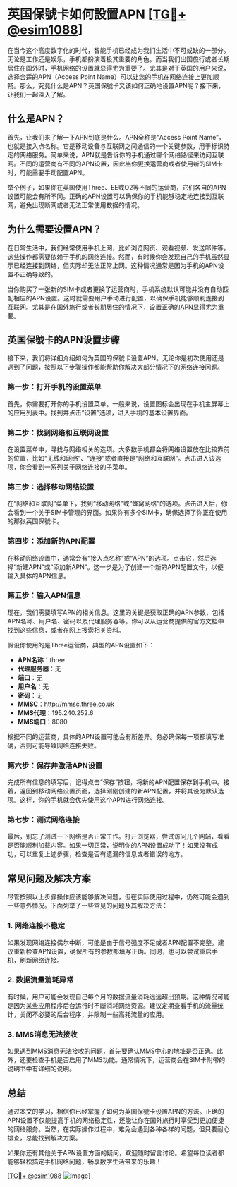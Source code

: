 # 英国保號卡如何設置APN [[TG💪+ @esim1088](https://t.me/s/esim1088)]

在当今这个高度数字化的时代，智能手机已经成为我们生活中不可或缺的一部分。无论是工作还是娱乐，手机都扮演着极其重要的角色。而当我们出国旅行或者长期居住在国外时，手机网络的设置就显得尤为重要了。尤其是对于英国的用户来说，选择合适的APN（Access Point Name）可以让您的手机在网络连接上更加顺畅。那么，究竟什么是APN？英国保號卡又该如何正确地设置APN呢？接下来，让我们一起深入了解。

## 什么是APN？

首先，让我们来了解一下APN到底是什么。APN全称是“Access Point Name”，也就是接入点名称。它是移动设备与互联网之间通信的一个关键参数，用于标识特定的网络服务。简单来说，APN就是告诉你的手机通过哪个网络路径来访问互联网。不同的运营商有不同的APN设置，因此当你更换运营商或者使用新的SIM卡时，可能需要手动配置APN。

举个例子，如果你在英国使用Three、EE或O2等不同的运营商，它们各自的APN设置可能会有所不同。正确的APN设置可以确保你的手机能够稳定地连接到互联网，避免出现断网或者无法正常使用数据的情况。

## 为什么需要设置APN？

在日常生活中，我们经常使用手机上网，比如浏览网页、观看视频、发送邮件等。这些操作都需要依赖于手机的网络连接。然而，有时候你会发现自己的手机虽然显示已经连接到网络，但实际却无法正常上网。这种情况通常是因为手机的APN设置不正确导致的。

当你购买了一张新的SIM卡或者更换了运营商时，手机系统默认可能并没有自动匹配相应的APN设置。这时就需要用户手动进行配置，以确保手机能够顺利连接到互联网。尤其是在国外旅行或者长期居住的情况下，设置正确的APN显得尤为重要。

## 英国保號卡的APN设置步骤

接下来，我们将详细介绍如何为英国的保號卡设置APN。无论你是初次使用还是遇到了问题，按照以下步骤操作都能帮助你解决大部分情况下的网络连接问题。

### 第一步：打开手机的设置菜单

首先，你需要打开你的手机设置菜单。一般来说，设置图标会出现在手机主屏幕上的应用列表中。找到并点击“设置”选项，进入手机的基本设置界面。

### 第二步：找到网络和互联网设置

在设置菜单中，寻找与网络相关的选项。大多数手机都会将网络设置放在比较靠前的位置，比如“无线和网络”、“连接”或者直接是“网络和互联网”。点击进入该选项，你会看到一系列关于网络连接的子菜单。

### 第三步：选择移动网络设置

在“网络和互联网”菜单下，找到“移动网络”或“蜂窝网络”的选项。点击进入后，你会看到一个关于SIM卡管理的界面。如果你有多个SIM卡，确保选择了你正在使用的那张英国保號卡。

### 第四步：添加新的APN配置

在移动网络设置中，通常会有“接入点名称”或“APN”的选项。点击它，然后选择“新建APN”或“添加新APN”。这一步是为了创建一个新的APN配置文件，以便输入具体的APN信息。

### 第五步：输入APN信息

现在，我们需要填写APN的相关信息。这里的关键是获取正确的APN参数，包括APN名称、用户名、密码以及代理服务器等。你可以从运营商提供的官方文档中找到这些信息，或者在网上搜索相关资料。

假设你使用的是Three运营商，典型的APN设置如下：
- **APN名称**：three
- **代理服务器**：无
- **端口**：无
- **用户名**：无
- **密码**：无
- **MMSC**：http://mmsc.three.co.uk
- **MMS代理**：195.240.252.6
- **MMS端口**：8080

根据不同的运营商，具体的APN设置可能会有所差异。务必确保每一项都填写准确，否则可能导致网络连接失败。

### 第六步：保存并激活APN设置

完成所有信息的填写后，记得点击“保存”按钮，将新的APN配置保存到手机中。接着，返回到移动网络设置页面，选择刚刚创建的新APN配置，并将其设为默认选项。这样，你的手机就会优先使用这个APN进行网络连接。

### 第七步：测试网络连接

最后，别忘了测试一下网络是否正常工作。打开浏览器，尝试访问几个网站，看看是否能顺利加载内容。如果一切正常，说明你的APN设置成功了！如果没有成功，可以重复上述步骤，检查是否有遗漏的信息或者错误的地方。

## 常见问题及解决方案

尽管按照以上步骤操作应该能够解决问题，但在实际使用过程中，仍然可能会遇到一些意外情况。下面列举了一些常见的问题及其解决方法：

### 1. 网络连接不稳定

如果发现网络连接偶尔中断，可能是由于信号强度不足或者APN配置不完整。建议重新检查APN设置，确保所有的参数都填写正确。同时，也可以尝试重启手机，刷新网络连接。

### 2. 数据流量消耗异常

有时候，用户可能会发现自己每个月的数据流量消耗远远超出预期。这种情况可能是因为某些应用程序后台运行时不断消耗网络资源。建议定期查看手机的流量统计，关闭不必要的后台程序，并限制一些高耗流量的应用。

### 3. MMS消息无法接收

如果遇到MMS消息无法接收的问题，首先要确认MMS中心的地址是否正确。此外，还要检查手机是否启用了MMS功能。通常情况下，运营商会在SIM卡附带的说明书中有详细的说明。

## 总结

通过本文的学习，相信你已经掌握了如何为英国保號卡设置APN的方法。正确的APN设置不仅能提高手机的网络稳定性，还能让你在国外旅行时享受到更加便捷的网络服务。当然，在实际操作过程中，难免会遇到各种各样的问题，但只要耐心排查，总能找到解决方案。

如果你还有其他关于APN设置方面的疑问，欢迎随时留言讨论。希望每位读者都能够轻松搞定手机网络问题，畅享数字生活带来的乐趣！

[[TG💪+ @esim1088](https://t.me/s/esim1088) ![Image](https://i.postimg.cc/4NQfJmqS/Snipaste-2025-05-13-00-14-12.png)]